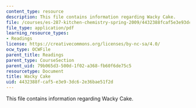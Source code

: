 ```yaml
---
content_type: resource
description: This file contains information regarding Wacky Cake.
file: /courses/es-287-kitchen-chemistry-spring-2009/4432388fcaf5e3e93dc62e36bae51f2d_MITES_287S09_read12.pdf
file_type: application/pdf
learning_resource_types:
- Readings
license: https://creativecommons.org/licenses/by-nc-sa/4.0/
ocw_type: OCWFile
parent_title: Readings
parent_type: CourseSection
parent_uid: 79b065d3-500d-1f02-a368-fb60f6de75c5
resourcetype: Document
title: Wacky Cake
uid: 4432388f-caf5-e3e9-3dc6-2e36bae51f2d
---
```

This file contains information regarding Wacky Cake.
